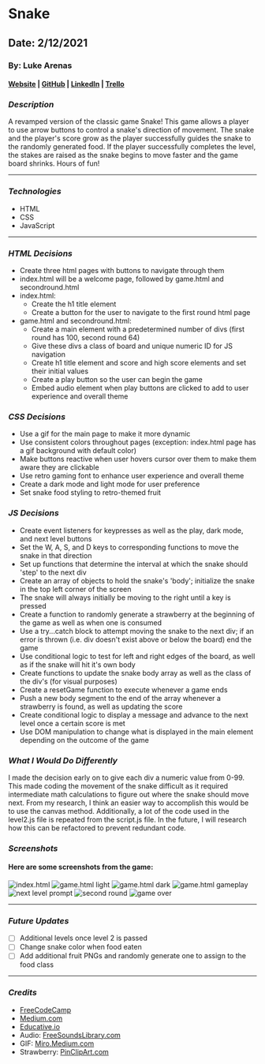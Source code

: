 # Snake

## Date: 2/12/2021

### By: Luke Arenas

#### [Website](https://lukearenas.github.io/Personal-Website/) | [GitHub](https://github.com/LukeArenas) | [LinkedIn](https://www.linkedin.com/in/lukearenas/) | [Trello](https://trello.com/b/VDEvoalZ/snake)

### ***Description***

A revamped version of the classic game Snake! This game allows a player to use arrow buttons to control a snake's direction of movement. The snake and the player's score grow as the player successfully guides the snake to the randomly generated food. If the player successfully completes the level, the stakes are raised as the snake begins to move faster and the game board shrinks. Hours of fun!

***

### ***Technologies***

* HTML
* CSS
* JavaScript

***

### ***HTML Decisions***
* Create three html pages with buttons to navigate through them
* index.html will be a welcome page, followed by game.html and secondround.html
* index.html:
  * Create the h1 title element
  * Create a button for the user to navigate to the first round html page
* game.html and secondround.html:
  * Create a main element with a predetermined number of divs (first round has 100, second round 64)
  * Give these divs a class of board and unique numeric ID for JS navigation
  * Create h1 title element and score and high score elements and set their initial values
  * Create a play button so the user can begin the game
  * Embed audio element when play buttons are clicked to add to user experience and overall theme

### ***CSS Decisions***
* Use a gif for the main page to make it more dynamic
* Use consistent colors throughout pages (exception: index.html page has a gif background with default color)
* Make buttons reactive when user hovers cursor over them to make them aware they are clickable
* Use retro gaming font to enhance user experience and overall theme
* Create a dark mode and light mode for user preference
* Set snake food styling to retro-themed fruit

### ***JS Decisions***

* Create event listeners for keypresses as well as the play, dark mode, and next level buttons
* Set the W, A, S, and D keys to corresponding functions to move the snake in that direction
* Set up functions that determine the interval at which the snake should 'step' to the next div
* Create an array of objects to hold the snake's 'body'; initialize the snake in the top left corner of the screen
* The snake will always initially be moving to the right until a key is pressed
* Create a function to randomly generate a strawberry at the beginning of the game as well as when one is consumed
* Use a try...catch block to attempt moving the snake to the next div; if an error is thrown (i.e. div doesn't exist above or below the board) end the game
* Use conditional logic to test for left and right edges of the board, as well as if the snake will hit it's own body
* Create functions to update the snake body array as well as the class of the div's (for visual purposes)
* Create a resetGame function to execute whenever a game ends
* Push a new body segment to the end of the array whenever a strawberry is found, as well as updating the score
* Create conditional logic to display a message and advance to the next level once a certain score is met
* Use DOM manipulation to change what is displayed in the main element depending on the outcome of the game


### ***What I Would Do Differently***
I made the decision early on to give each div a numeric value from 0-99. This made coding the movement of the snake difficult as it required intermediate math calculations to figure out where the snake should move next. From my research, I think an easier way to accomplish this would be to use the canvas method.
Additionally, a lot of the code used in the level2.js file is repeated from the script.js file. In the future, I will research how this can be refactored to prevent redundant code.

### ***Screenshots***

#### Here are some screenshots from the game:
![index.html](screenshots/snake_index_html.PNG)
![game.html light](screenshots/snake_game_html_light.PNG)
![game.html dark](screenshots/snake_game_html_dark.PNG)
![game.html gameplay](screenshots/snake_game_html_midgame.PNG)
![next level prompt](screenshots/next_level_prompt.PNG)
![second round](screenshots/snake_secondround_html.PNG)
![game over](screenshots/game_over.PNG)

***

### ***Future Updates***

- [ ] Additional levels once level 2 is passed
- [ ] Change snake color when food eaten
- [ ] Add additional fruit PNGs and randomly generate one to assign to the food class

***

### ***Credits***

* [FreeCodeCamp](https://www.freecodecamp.org/news/how-to-build-a-snake-game-in-javascript/)
* [Medium.com](https://medium.com/writeabyte/snake-game-5aaeb80a261a)
* [Educative.io](https://www.educative.io/blog/javascript-snake-game-tutorial)
* Audio: [FreeSoundsLibrary.com](https://www.freesoundslibrary.com/)
* GIF: [Miro.Medium.com](https://miro.medium.com/max/1400/1*4635TGUJegt-JC-i94cGJw.gif)
* Strawberry: [PinClipArt.com](https://www.pinclipart.com/pindetail/bxhmob_grapes-free-on-dumielauxepices-net-transparent-pac-man/)